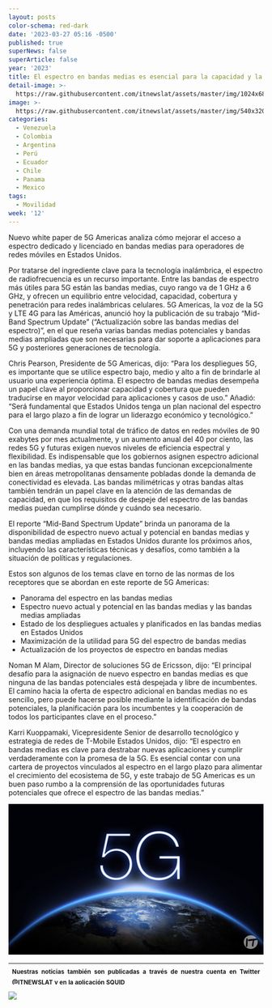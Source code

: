 ```yaml
---
layout: posts
color-schema: red-dark
date: '2023-03-27 05:16 -0500'
published: true
superNews: false
superArticle: false
year: '2023'
title: El espectro en bandas medias es esencial para la capacidad y la cobertura 5G
detail-image: >-
  https://raw.githubusercontent.com/itnewslat/assets/master/img/1024x680/mundo-5g-g.jpg
image: >-
  https://raw.githubusercontent.com/itnewslat/assets/master/img/540x320/mundo-5g-p.jpg
categories:
  - Venezuela
  - Colombia
  - Argentina
  - Perú
  - Ecuador
  - Chile
  - Panama
  - Mexico
tags:
  - Movilidad
week: '12'
---
```

Nuevo white paper de 5G Americas analiza cómo mejorar el acceso a espectro dedicado y licenciado en bandas medias para operadores de redes móviles en Estados Unidos.

Por tratarse del ingrediente clave para la tecnología inalámbrica, el espectro de radiofrecuencia es un recurso importante. Entre las bandas de espectro más útiles para 5G están las bandas medias, cuyo rango va de 1 GHz a 6 GHz, y ofrecen un equilibrio entre velocidad, capacidad, cobertura y penetración para redes inalámbricas celulares. 5G Americas, la voz de la 5G y LTE 4G para las Américas, anunció hoy la publicación de su trabajo “Mid-Band Spectrum Update” (“Actualización sobre las bandas medias del espectro)”, en el que reseña varias bandas medias potenciales y bandas medias ampliadas que son necesarias para dar soporte a aplicaciones para 5G y posteriores generaciones de tecnología.

Chris Pearson, Presidente de 5G Americas, dijo: “Para los despliegues 5G, es importante que se utilice espectro bajo, medio y alto a fin de brindarle al usuario una experiencia óptima. El espectro de bandas medias desempeña un papel clave al proporcionar capacidad y cobertura que pueden traducirse en mayor velocidad para aplicaciones y casos de uso.” Añadió: “Será fundamental que Estados Unidos tenga un plan nacional del espectro para el largo plazo a fin de lograr un liderazgo económico y tecnológico.”

Con una demanda mundial total de tráfico de datos en redes móviles de 90 exabytes por mes actualmente, y un aumento anual del 40 por ciento, las redes 5G y futuras exigen nuevos niveles de eficiencia espectral y flexibilidad. Es indispensable que los gobiernos asignen espectro adicional en las bandas medias, ya que estas bandas funcionan excepcionalmente bien en áreas metropolitanas densamente pobladas donde la demanda de conectividad es elevada. Las bandas milimétricas y otras bandas altas también tendrán un papel clave en la atención de las demandas de capacidad, en que los requisitos de despeje del espectro de las bandas medias puedan cumplirse dónde y cuándo sea necesario. 

El reporte “Mid-Band Spectrum Update” brinda un panorama de la disponibilidad de espectro nuevo actual y potencial en bandas medias y bandas medias ampliadas en Estados Unidos durante los próximos años, incluyendo  las características técnicas y desafíos, como también a la situación de políticas y regulaciones.   

Estos son algunos de los temas clave en torno de las normas de los receptores que se abordan en este reporte de 5G Americas:

- Panorama del espectro en las bandas medias
- Espectro nuevo actual y potencial en las bandas medias y las bandas medias ampliadas 
- Estado de los despliegues actuales y planificados en las bandas medias en Estados Unidos
- Maximización de la utilidad para 5G del espectro de bandas medias 
- Actualización de los proyectos de espectro en bandas medias

Noman M Alam, Director de soluciones 5G de Ericsson, dijo: “El principal desafío para la asignación de nuevo espectro en bandas medias es que ninguna de las bandas potenciales está despejada y libre de incumbentes. El camino hacia la oferta de espectro adicional en bandas medias no es sencillo, pero puede hacerse posible mediante la identificación de bandas potenciales, la planificación para los incumbentes y la cooperación de todos los participantes clave en el proceso.”

Karri Kuoppamaki, Vicepresidente Senior de desarrollo tecnológico y estrategia de redes de T-Mobile Estados Unidos, dijo: “El espectro en bandas medias es clave para destrabar nuevas aplicaciones y cumplir verdaderamente con la promesa de la 5G. Es esencial contar con una cartera de proyectos vinculados al espectro en el largo plazo para alimentar el crecimiento del ecosistema de 5G, y este trabajo de 5G Americas es un buen paso rumbo a la comprensión de las oportunidades futuras potenciales que ofrece el espectro de las bandas medias.”

![](https://raw.githubusercontent.com/itnewslat/assets/master/img/540x320/mundo-5g-p.jpg)

<table style="height: 42px;" width="569">
<tbody>
<tr>
<td style="text-align: justify;"><sub><strong>Nuestras noticias también son publicadas a través de nuestra cuenta en Twitter <a href="https://twitter.com/itnewslat?lang=es">@ITNEWSLAT</a> y en la aplicación <a href="https://squidapp.co/en/">SQUID</a></strong></sub></td>
</tr>
</tbody>
</table>
<img src="https://tracker.metricool.com/c3po.jpg?hash=56f88a41e39ab42c063cc51676587a04"/>